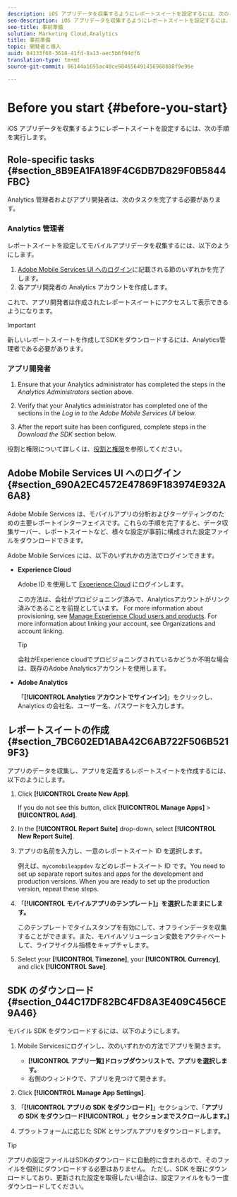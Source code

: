 ```yaml
---
description: iOS アプリデータを収集するようにレポートスイートを設定するには、次の手順を実行します。
seo-description: iOS アプリデータを収集するようにレポートスイートを設定するには、次の手順を実行します。
seo-title: 事前準備
solution: Marketing Cloud,Analytics
title: 事前準備
topic: 開発者と導入
uuid: 04133f68-3618-41fd-8a13-aec5b6f04df6
translation-type: tm+mt
source-git-commit: 06144a1695ac40ce984656491456968888f9e96e

---
```



# Before you start {#before-you-start}

iOS アプリデータを収集するようにレポートスイートを設定するには、次の手順を実行します。

## Role-specific tasks {#section_8B9EA1FA189F4C6DB7D829F0B5844FBC}

Analytics 管理者およびアプリ開発者は、次のタスクを完了する必要があります。

### Analytics 管理者

レポートスイートを設定してモバイルアプリデータを収集するには、以下のようにします。

1. [Adobe Mobile Services UI へのログイン](/help/ios/getting-started/getting-started.md)に記載される節のいずれかを完了します。
1. 各アプリ開発者の Analytics アカウントを作成します。

これで、アプリ開発者は作成されたレポートスイートにアクセスして表示できるようになります。

>[!IMPORTANT]
>
>新しいレポートスイートを作成してSDKをダウンロードするには、Analytics管理者である必要があります。

### アプリ開発者

1. Ensure that your Analytics administrator has completed the steps in the *Analytics Administrators* section above.

1. Verify that your Analytics administrator has completed one of the sections in the *Log in to the Adobe Mobile Services UI* below.
1. After the report suite has been configured, complete steps in the *Download the SDK* section below.

役割と権限について詳しくは、[役割と権限](/help/using/gs/c-mob-roles-and-permissions.md)を参照してください。

## Adobe Mobile Services UI へのログイン {#section_690A2EC4572E47869F183974E932A6A8}

Adobe Mobile Services は、モバイルアプリの分析およびターゲティングのための主要レポートインターフェイスです。これらの手順を完了すると、データ収集サーバー、レポートスイートなど、様々な設定が事前に構成された設定ファイルをダウンロードできます。

Adobe Mobile Services には、以下のいずれかの方法でログインできます。

* **Experience Cloud**

   Adobe ID を使用して [Experience Cloud](https://marketing.adobe.com) にログインします。

   この方法は、会社がプロビジョニング済みで、Analyticsアカウントがリンク済みであることを前提としています。 For more information about provisioning, see [Manage Experience Cloud users and products](https://docs.adobe.com/content/help/en/core-services/interface/manage-users-and-products/admin-getting-started.html). For more information about linking your account, see Organizations and account linking.[](https://docs.adobe.com/content/help/en/core-services/interface/manage-users-and-products/organizations.html)

   >[!TIP]
   >
   >会社がExperience cloudでプロビジョニングされているかどうか不明な場合は、既存のAdobe Analyticsアカウントを使用します。

* **Adobe Analytics**

   「**[!UICONTROL Analytics アカウントでサインイン]**」をクリックし、Analytics の会社名、ユーザー名、パスワードを入力します。

## レポートスイートの作成 {#section_7BC602ED1ABA42C6AB722F506B5219F3}

アプリのデータを収集し、アプリを定義するレポートスイートを作成するには、以下のようにします。

1. Click **[!UICONTROL Create New App]**.

   If you do not see this button, click **[!UICONTROL Manage Apps]** &gt; **[!UICONTROL Add]**.

1. In the **[!UICONTROL Report Suite]** drop-down, select **[!UICONTROL New Report Suite]**.

1. アプリの名前を入力し、一意のレポートスイート ID を選択します。

   例えば、`mycomobileappdev` などのレポートスイート ID です。You need to set up separate report suites and apps for the development and production versions. When you are ready to set up the production version, repeat these steps.
1. 「**[!UICONTROL モバイルアプリのテンプレート]」を選択したままにします。**

   このテンプレートでタイムスタンプを有効にして、オフラインデータを収集することができます。また、モバイルソリューション変数をアクティベートして、ライフサイクル指標をキャプチャします。

1. Select your **[!UICONTROL Timezone]**, your **[!UICONTROL Currency]**, and click **[!UICONTROL Save]**.

## SDK のダウンロード {#section_044C17DF82BC4FD8A3E409C456CE9A46}

モバイル SDK をダウンロードするには、以下のようにします。

1. Mobile Servicesにログインし、次のいずれかの方法でアプリを開きます。

   * **[!UICONTROL アプリ一覧]ドロップダウンリストで、アプリを選択します。**
   * 右側のウィンドウで、アプリを見つけて開きます。

1. Click **[!UICONTROL Manage App Settings]**.
1. 「**[!UICONTROL アプリの SDK をダウンロード]**」セクションで、「**アプリの SDK をダウンロード[!UICONTROL 」セクションまでスクロールします。]**

1. プラットフォームに応じた SDK とサンプルアプリをダウンロードします。

>[!TIP]
>
>アプリの設定ファイルはSDKのダウンロードに自動的に含まれるので、そのファイルを個別にダウンロードする必要はありません。 ただし、SDK を既にダウンロードしており、更新された設定を取得したい場合は、設定ファイルをもう一度ダウンロードしてください。

